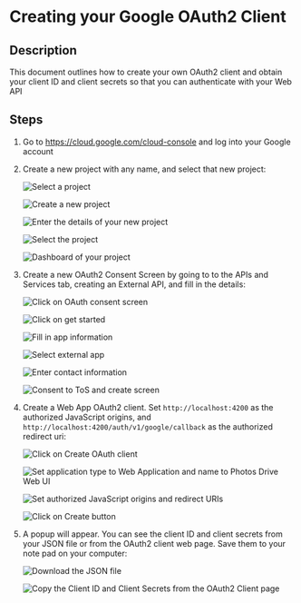 # Creating your Google OAuth2 Client

## Description

This document outlines how to create your own OAuth2 client and obtain your client ID and client secrets so that you can authenticate with your Web API

## Steps

1. Go to <https://cloud.google.com/cloud-console> and log into your Google account

2. Create a new project with any name, and select that new project:

   ![Select a project](./images/setup_oauth2/image-1.png)

   ![Create a new project](./images/setup_oauth2/image-2.png)

   ![Enter the details of your new project](./images/setup_oauth2/image-3.png)

   ![Select the project](./images/setup_oauth2/image-4.png)

   ![Dashboard of your project](./images/setup_oauth2/image-5.png)

3. Create a new OAuth2 Consent Screen by going to to the APIs and Services tab, creating an External API, and fill in the details:

   ![Click on OAuth consent screen](./images/setup_oauth2/image-6.png)

   ![Click on get started](./images/setup_oauth2/image-7.png)

   ![Fill in app information](./images/setup_oauth2/image-8.png)

   ![Select external app](./images/setup_oauth2/image-9.png)

   ![Enter contact information](./images/setup_oauth2/image-10.png)

   ![Consent to ToS and create screen](./images/setup_oauth2/image-11.png)

4. Create a Web App OAuth2 client. Set `http://localhost:4200` as the authorized JavaScript origins, and `http://localhost:4200/auth/v1/google/callback` as the authorized redirect uri:

   ![Click on Create OAuth client](./images/setup_oauth2/image-12.png)

   ![Set application type to Web Application and name to Photos Drive Web UI](./images/setup_oauth2/image-13.png)

   ![Set authorized JavaScript origins and redirect URIs](./images/setup_oauth2/image-14.png)

   ![Click on Create button](./images/setup_oauth2/image-15.png)

5. A popup will appear. You can see the client ID and client secrets from your JSON file or from the OAuth2 client web page. Save them to your note pad on your computer:

   ![Download the JSON file](./images/setup_oauth2/image-16.png)

   ![Copy the Client ID and Client Secrets from the OAuth2 Client page](./images/setup_oauth2/image-17.png)
